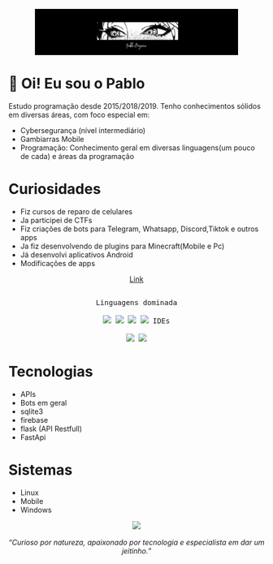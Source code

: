 <p align="center">
  <img src="https://raw.githubusercontent.com/pablobds/pablobds/refs/heads/main/Picsart_25-07-20_05-46-33-109.jpg" width=400 style="display: block; margin: 0 auto"/>
</p>

# 👋 Oi! Eu sou o Pablo

Estudo programação desde 2015/2018/2019. Tenho conhecimentos sólidos em diversas áreas, com foco especial em:

- Cybersegurança (nível intermediário)
- Gambiarras Mobile
- Programação: Conhecimento geral em diversas linguagens(um pouco de cada) e áreas da programação

# Curiosidades
- Fiz cursos de reparo de celulares
- Ja participei de CTFs
- Fiz criações de bots para Telegram, Whatsapp, Discord,Tiktok e outros apps
- Ja fiz desenvolvendo de plugins para Minecraft(Mobile e Pc)
- Já desenvolvi aplicativos Android
- Modificações de apps

<p align="center" >
<a href="https://youtu.be/HqtE-nBwM90?si=itvKLRxxuUdjp5Aa"> Link </a>
</p>

##

<p align="center">
 <kbd>
    <kbd>Linguagens dominada</kbd>
    <br>
    <br>
    <img width="30px" src="https://cdn.jsdelivr.net/gh/devicons/devicon/icons/python/python-plain.svg" /> 
    <img width="30px" src="https://cdn.jsdelivr.net/gh/devicons/devicon/icons/javascript/javascript-plain.svg" /> 
    <img width="30px" src="https://cdn.jsdelivr.net/gh/devicons/devicon/icons/java/java-plain.svg" /> 
    <img width="30px" src="https://cdn.jsdelivr.net/gh/devicons/devicon/icons/lua/lua-plain.svg" /> 
  </kbd>


  <kbd>
    <kbd>IDEs</kbd>
    <br>
    <br>
    <img width="30px" src="https://cdn.jsdelivr.net/gh/devicons/devicon/icons/vscode/vscode-original.svg" />
    <img width="30px" src="https://cdn.jsdelivr.net/gh/devicons/devicon/icons/jupyter/jupyter-original.svg" />
  </kbd>
</p>

##


# Tecnologias
- APIs
- Bots em geral
- sqlite3
- firebase
- flask (API Restfull)
- FastApi


# Sistemas 
- Linux
- Mobile
- Windows 

<p align="center">
<img src="https://media.tenor.com/2l4-h42qnmcAAAAj/toothless-dancing-toothless.gif" width="40%"/>
</p>

<p align="center"><i>“Curioso por natureza, apaixonado por tecnologia e especialista em dar um jeitinho.”</i></p>
